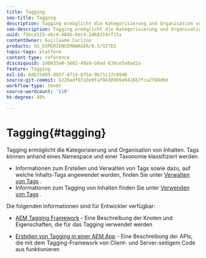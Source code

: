 ```yaml
---
title: Tagging
seo-title: Tagging
description: Tagging ermöglicht die Kategorisierung und Organisation von Inhalten
seo-description: Tagging ermöglicht die Kategorisierung und Organisation von Inhalten
uuid: fbbce525-ebc4-484b-bec9-2d68314cf15a
contentOwner: Guillaume Carlino
products: SG_EXPERIENCEMANAGER/6.5/SITES
topic-tags: platform
content-type: reference
discoiquuid: 2d0835e0-5602-49a9-b9ad-636ce5a8ad2a
feature: Tagging
exl-id: 6db75405-d957-4714-b75a-9b71c17c89d6
source-git-commit: b220adf6fa3e9faf94389b9a9416b7fca2f89d9d
workflow-type: tm+mt
source-wordcount: '110'
ht-degree: 40%

---
```


# Tagging{#tagging}

Tagging ermöglicht die Kategorisierung und Organisation von Inhalten. Tags können anhand eines Namespace und einer Taxonomie klassifiziert werden.

* Informationen zum Erstellen und Verwalten von Tags sowie dazu, auf welche Inhalts-Tags angewendet wurden, finden Sie unter [Verwalten von Tags](/help/sites-administering/tags.md) .
* Informationen zum Tagging von Inhalten finden Sie unter [Verwenden von Tags](/help/sites-authoring/tags.md) .

Die folgenden Informationen sind für Entwickler verfügbar:

* [AEM Tagging Framework](/help/sites-developing/framework.md)  - Eine Beschreibung der Knoten und Eigenschaften, die für das Tagging verwendet werden

* [Erstellen von Tagging in einer AEM App](/help/sites-developing/building.md)  - Eine Beschreibung der APIs, die mit dem Tagging-Framework von Client- und Server-seitigem Code aus funktionieren
